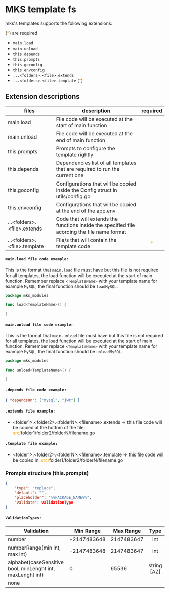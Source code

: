 # MKS template fs

mks's templates supports the following extensions:

(<span style="color:orange">\*</span>) are required

-   `main.load`
-   `main.unload`
-   `this.depends`
-   `this.prompts`
-   `this.goconfig`
-   `this.envconfig`
-   `...<folders>.<file>.extends`
-   `...<folders>.<file>.template` (<span style="color:orange">\*</span>)

## Extension descriptions

| files                            | description                                                                                  |               required               |
| -------------------------------- | -------------------------------------------------------------------------------------------- | :----------------------------------: |
| main.load                        | File code will be executed at the start of main function                                     |                                      |
| main.unload                      | File code will be executed at the end of main function                                       |                                      |
| this.prompts                     | Prompts to configure the template rightly                                                    |                                      |
| this.depends                     | Dependencies list of all templates that are required to run the current one                  |                                      |
| this.goconfig                    | Configurations that will be copied inside the Config struct in utils/config.go               |                                      |
| this.envconfig                   | Configurations that will be copied at the end of the app.env                                 |                                      |
| ...\<folders\>.\<file\>.extends  | Code that will extends the functions inside the specified file acording the file name format |                                      |
| ...\<folders\>.\<file\>.template | File/s that will contain the template code                                                   | <span style="color:orange">\*</span> |

#### `main.load file code example:`

This is the format that `main.load` file must have but this file is not required for all templates, the load function will be executed
at the start of main function. Remember replace `<TemplateName>` with your template name for example `MySQL`, the final function should be `loadMySQL`.

```go
package mks_modules

func load<TemplateName>() {

}
```

#### `main.unload file code example:`

This is the format that `main.unload` file must have but this file is not required for all templates, the load function will be executed at the start of main function. Remember replace `<TemplateName>` with your template name for example `MySQL`, the final function should be `unloadMySQL`.

```go
package mks_modules

func unload<TemplateName>() {

}
```

#### `.depends file code example:`

```json
{ "dependsOn": ["mysql", "jwt"] }
```

#### `.extends file example:`

-   \<folder1\>.\<folder2\>.\<folderN\>.\<filename\>.extends => this file code will be copied at the bottom of the file: <span style="color:orange">src/</span>folder1/folder2/folderN/filename.go

#### `.template file example:`

-   \<folder1\>.\<folder2\>.\<folderN\>.\<filename\>.template => this file code will be copied in: <span style="color:orange">src/</span>folder1/folder2/folderN/filename.go

### Prompts structure (this.prompts)

```json
{
    "type": "replace",
    "default": "",
    "placeholder": "%%PACKAGE_NAME%%",
    "validate": validationType
}
```

#### `ValidationTypes:`

| Validation                                                 | Min Range   | Max Range  |    Type     |
| ---------------------------------------------------------- | ----------- | ---------- | :---------: |
| number                                                     | -2147483648 | 2147483647 |     int     |
| numberRange(min int, max int)                              | -2147483648 | 2147483647 |     int     |
| alphabet(caseSensitive bool, minLenght int, maxLenght int) | 0           | 65536      | string [AZ] |
| none                                                       |             |            |             |
